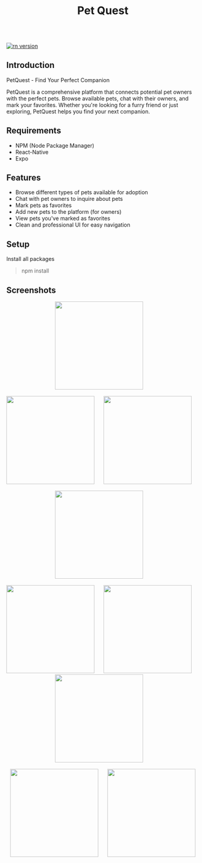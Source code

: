 <h1 align="center">Pet Quest</h1>


<br/><br/>

<a href="#">
  <img src="https://img.shields.io/badge/ReactNative-0.73.6-blue.svg?style=flat-square" alt="rn version">
</a>

## Introduction

PetQuest - Find Your Perfect Companion

PetQuest is a comprehensive platform that connects potential pet owners with the perfect pets. Browse available pets, chat with their owners, and mark your favorites. Whether you're looking for a furry friend or just exploring, PetQuest helps you find your next companion.

## Requirements

- NPM (Node Package Manager)
- React-Native
- Expo

## Features

- Browse different types of pets available for adoption
- Chat with pet owners to inquire about pets
- Mark pets as favorites
- Add new pets to the platform (for owners)
- View pets you've marked as favorites
- Clean and professional UI for easy navigation

## Setup

Install all packages

> npm install



## Screenshots

<p align="center">
  <span>
    <img src="screenshots/10.jpg" width="230px" />
    &nbsp;&nbsp;&nbsp;&nbsp;
    
  </span>
</p>

<p align="center">
  <span>
    <img src="screenshots/1.jpg" width="230px" /> &nbsp;&nbsp;&nbsp;&nbsp;
    <img src="screenshots/2.jpg" width="230px" /> &nbsp;&nbsp;&nbsp;&nbsp;
  </span>
</p>

<p align="center">
  <span>
    <img src="screenshots/4.jpg" width="230px" /> &nbsp;&nbsp;&nbsp;&nbsp;
    
  </span>
</p>


<p align="center">
  <span>
    <img src="screenshots/6.jpg" width="230px" /> &nbsp;&nbsp;&nbsp;&nbsp;
    <img src="screenshots/5.jpg" width="230px" />
    &nbsp;&nbsp;&nbsp;&nbsp;
    <img src="screenshots/7.jpg" width="230px" />
    &nbsp;&nbsp;&nbsp;&nbsp;
    
  
  </span>
</p>

<p align="center">
  <span>
    <img src="screenshots/8.jpg" width="230px" /> &nbsp;&nbsp;&nbsp;&nbsp;
    <img src="screenshots/9.jpg" width="230px" />
  </span>
</p>
